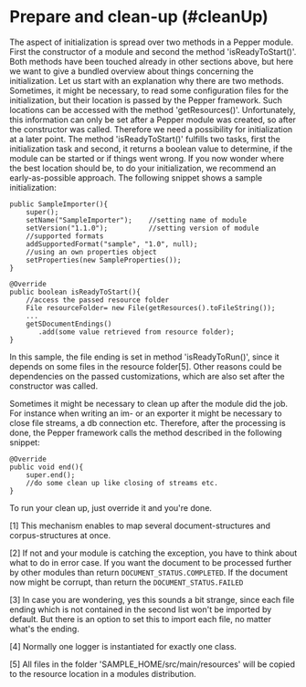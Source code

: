 Prepare and clean-up (#cleanUp)
====================

The aspect of initialization is spread over two methods in a Pepper module. First the constructor of a module and second the method 'isReadyToStart()'. Both methods have been touched already in other sections above, but here we want to give a bundled overview about things concerning the initialization. Let us start with an explanation why there are two methods. Sometimes, it might be necessary, to read some configuration files for the initialization, but their location is passed by the Pepper framework. Such locations can be accessed with the method 'getResources()'. Unfortunately, this information can only be set after a Pepper module was created, so after the constructor was called. Therefore we need a possibility for initialization at a later point. The method 'isReadyToStart()' fulfills two tasks, first the initialization task and second, it returns a boolean value to determine, if the module can be started or if things went wrong. If you now wonder where the best location should be, to do your initialization, we recommend an early-as-possible approach. The following snippet shows a sample initialization:

    public SampleImporter(){
        super();
        setName("SampleImporter");    //setting name of module
        setVersion("1.1.0");          //setting version of module
        //supported formats
        addSupportedFormat("sample", "1.0", null);
        //using an own properties object
        setProperties(new SampleProperties()); 
    }

    @Override
    public boolean isReadyToStart(){
        //access the passed resource folder
        File resourceFolder= new File(getResources().toFileString());
        ...
        getSDocumentEndings()
           .add(some value retrieved from resource folder);
    }

In this sample, the file ending is set in method 'isReadyToRun()', since it depends on some files in the resource folder[5]. Other reasons could be dependencies on the passed customizations, which are also set after the constructor was called.

Sometimes it might be necessary to clean up after the module did the job. For instance when writing an im- or an exporter it might be necessary to close file streams, a db connection etc. Therefore, after the processing is done, the Pepper framework calls the method described in the following snippet:

    @Override
    public void end(){
        super.end();
        //do some clean up like closing of streams etc.
    }

To run your clean up, just override it and you're done.

[1] This mechanism enables to map several document-structures and corpus-structures at once.

[2] If not and your module is catching the exception, you have to think about what to do in error case. If you want the document to be processed further by other modules than return `DOCUMENT_STATUS.COMPLETED`. If the document now might be corrupt, than return the `DOCUMENT_STATUS.FAILED`

[3] In case you are wondering, yes this sounds a bit strange, since each file ending which is not contained in the second list won't be imported by default. But there is an option to set this to import each file, no matter what's the ending.

[4] Normally one logger is instantiated for exactly one class.

[5] All files in the folder 'SAMPLE\_HOME/src/main/resources' will be copied to the resource location in a modules distribution.
